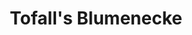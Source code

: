 ---
title: "Tofall's Blumenecke"
url: /bad-lippspringe/tofalls-blumenecke-richtweg/
shop: Blumen
---